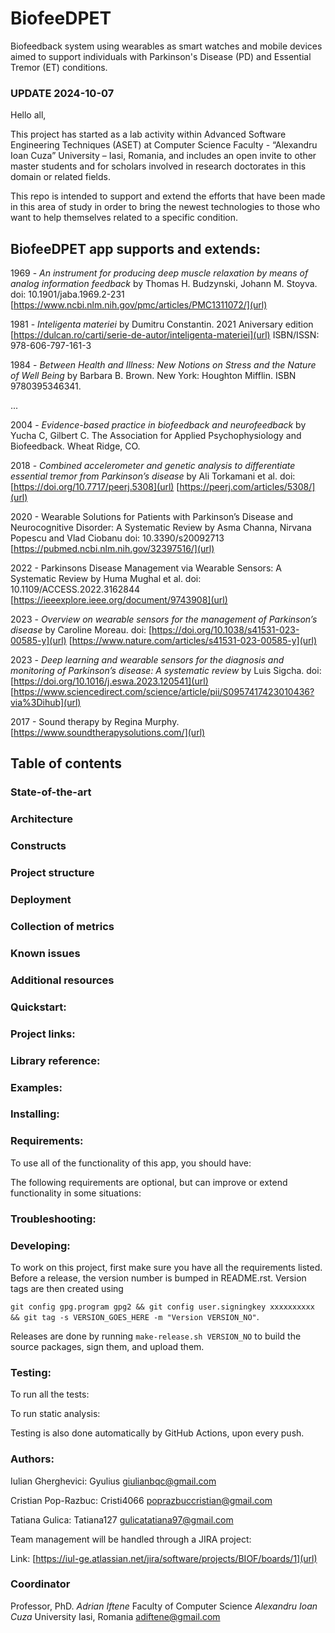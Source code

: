 # BiofeeDPET

Biofeedback system using wearables as smart watches and mobile devices aimed to support individuals with Parkinson's Disease (PD) and Essential Tremor (ET) conditions.


### UPDATE 2024-10-07

Hello all,

This project has started as a lab activity within Advanced Software Engineering Techniques (ASET) at Computer Science Faculty - “Alexandru Ioan Cuza” University – Iasi, Romania, and includes an open invite to other master students and for scholars involved in research doctorates in this domain or related fields.

This repo is intended to support and extend the efforts that have been made in this area of study in order to bring the newest technologies to those who want to help themselves related to a specific condition.

## BiofeeDPET app supports and extends:

1969 - _An instrument for producing deep muscle relaxation by means of analog information feedback_ by Thomas H. Budzynski, Johann M. Stoyva. 
       doi: 10.1901/jaba.1969.2-231  [https://www.ncbi.nlm.nih.gov/pmc/articles/PMC1311072/](url)

1981 - _Inteligenta materiei_ by Dumitru Constantin. 2021 Aniversary edition  [https://dulcan.ro/carti/serie-de-autor/inteligenta-materiei](url) ISBN/ISSN: 978-606-797-161-3

1984 - _Between Health and Illness: New Notions on Stress and the Nature of Well Being_ by Barbara B. Brown. New York: Houghton Mifflin. ISBN 9780395346341.

...

2004 - _Evidence-based practice in biofeedback and neurofeedback_ by Yucha C, Gilbert C. The Association for Applied Psychophysiology and Biofeedback. Wheat Ridge, CO.


2018 - _Combined accelerometer and genetic analysis to differentiate essential tremor from Parkinson’s disease_ by Ali Torkamani et al.
       doi: [https://doi.org/10.7717/peerj.5308](url)  [https://peerj.com/articles/5308/](url)

2020 - Wearable Solutions for Patients with Parkinson’s Disease and Neurocognitive Disorder: A Systematic Review by Asma Channa, Nirvana Popescu and Vlad Ciobanu
       doi: 10.3390/s20092713  [https://pubmed.ncbi.nlm.nih.gov/32397516/](url)

2022 - Parkinsons Disease Management via Wearable Sensors: A Systematic Review by Huma Mughal et al.
       doi:  10.1109/ACCESS.2022.3162844  [https://ieeexplore.ieee.org/document/9743908](url)

2023 - _Overview on wearable sensors for the management of Parkinson’s disease_ by Caroline Moreau. 
       doi: [https://doi.org/10.1038/s41531-023-00585-y](url) [https://www.nature.com/articles/s41531-023-00585-y](url)

2023 - _Deep learning and wearable sensors for the diagnosis and monitoring of Parkinson’s disease: A systematic review_ by Luis Sigcha.
       doi: [https://doi.org/10.1016/j.eswa.2023.120541](url)  [https://www.sciencedirect.com/science/article/pii/S0957417423010436?via%3Dihub](url)

2017 - Sound therapy by Regina Murphy. [https://www.soundtherapysolutions.com/](url)


## Table of contents

### State-of-the-art

### Architecture

### Constructs

### Project structure

### Deployment

### Collection of metrics

### Known issues

### Additional resources





### Quickstart:


### Project links:


### Library reference:


### Examples:


### Installing:


### Requirements:

To use all of the functionality of this app, you should have:

The following requirements are optional, but can improve or extend functionality in some situations:

### Troubleshooting:

### Developing:
To work on this project, first make sure you have all the requirements listed.
Before a release, the version number is bumped in README.rst.
Version tags are then created using

`git config gpg.program gpg2 && git config user.signingkey xxxxxxxxxx && git tag -s VERSION_GOES_HERE -m "Version VERSION_NO"`.

Releases are done by running `make-release.sh VERSION_NO` to build the source packages, sign them, and upload them.

### Testing:
To run all the tests:

To run static analysis:

Testing is also done automatically by GitHub Actions, upon every push.

### Authors:
Iulian Gherghevici: Gyulius <giulianbqc@gmail.com>

Cristian Pop-Razbuc: Cristi4066 <poprazbuccristian@gmail.com>

Tatiana Gulica: Tatiana127 <gulicatatiana97@gmail.com>

Team management will be handled through a JIRA project:

Link: [https://iul-ge.atlassian.net/jira/software/projects/BIOF/boards/1](url)

### Coordinator
Professor, PhD. _Adrian Iftene_
Faculty of Computer Science
_Alexandru Ioan Cuza_ University
Iasi, Romania
<adiftene@gmail.com>



